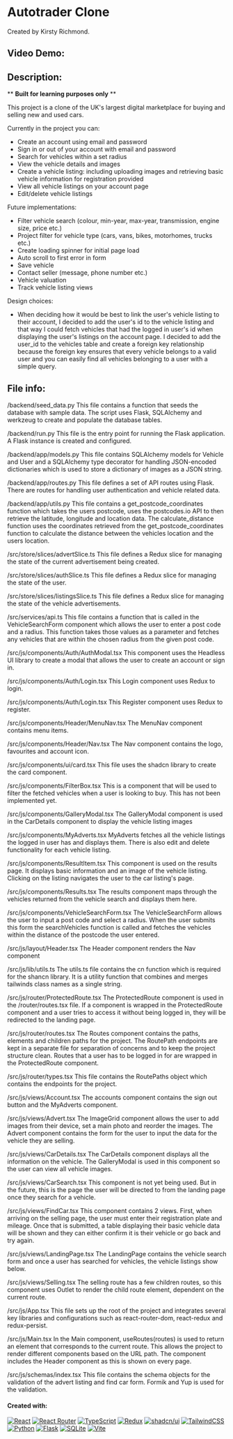 # Autotrader Clone

Created by Kirsty Richmond.

## Video Demo:


## Description: 

\*\* **Built for learning purposes only** \*\*

This project is a clone of the UK's largest digital marketplace for buying and selling new and used cars.

Currently in the project you can:
- Create an account using email and password
- Sign in or out of your account with email and password
- Search for vehicles within a set radius
- View the vehicle details and images
- Create a vehicle listing: including uploading images and retrieving basic vehicle information for registration provided
- View all vehicle listings on your account page
- Edit/delete vehicle listings


Future implementations:
- Filter vehicle search (colour, min-year, max-year, transmission, engine size, price etc.)
- Project filter for vehicle type (cars, vans, bikes, motorhomes, trucks etc.)
- Create loading spinner for initial page load
- Auto scroll to first error in form
- Save vehicle
- Contact seller (message, phone number etc.)
- Vehicle valuation
- Track vehicle listing views


Design choices:
- When deciding how it would be best to link the user's vehicle listing to their account, I decided to add the user's id to the vehicle listing and that way I could fetch vehicles that had the logged in user's id when displaying the user's listings on the account page. I decided to add the user_id to the vehicles table and create a foreign key relationship because the foreign key ensures that every vehicle belongs to a valid user and you can easily find all vehicles belonging to a user with a simple query.


## File info: 

/backend/seed_data.py
This file contains a function that seeds the database with sample data. The script uses Flask, SQLAlchemy and werkzeug to create and populate the database tables.

/backend/run.py
This file is the entry point for running the Flask application. A Flask instance is created and configured.

/backend/app/models.py
This file contains SQLAlchemy models for Vehicle and User and a SQLAlchemy type decorator for handling JSON-encoded dictionaries which is used to store a dictionary of images as a JSON string.

/backend/app/routes.py
This file defines a set of API routes using Flask. There are routes for handling user authentication and vehicle related data.

/backend/app/utils.py
This file contains a get_postcode_coordinates function which takes the users postcode, uses the postcodes.io API to then retrieve the latitude, longitude and location data. 
The calculate_distance function uses the coordinates retrieved from the get_postcode_coordinates function to calculate the distance between the vehicles location and the users location.

/src/store/slices/advertSlice.ts
This file defines a Redux slice for managing the state of the current advertisement being created.

/src/store/slices/authSlice.ts
This file defines a Redux slice for managing the state of the user.

/src/store/slices/listingsSlice.ts
This file defines a Redux slice for managing the state of the vehicle advertisements.

/src/services/api.ts
This file contains a function that is called in the VehicleSearchForm component which allows the user to enter a post code and a radius. This function takes those values as a parameter and fetches any vehicles that are within the chosen radius from the given post code.

/src/js/components/Auth/AuthModal.tsx
This component uses the Headless UI library to create a modal that allows the user to create an account or sign in.

/src/js/components/Auth/Login.tsx
This Login component uses Redux to login.

/src/js/components/Auth/Login.tsx
This Register component uses Redux to register.

/src/js/components/Header/MenuNav.tsx
The MenuNav component contains menu items.

/src/js/components/Header/Nav.tsx
The Nav component contains the logo, favourites and account icon.

/src/js/components/ui/card.tsx
This file uses the shadcn library to create the card component.

/src/js/components/FilterBox.tsx
This is a component that will be used to filter the fetched vehicles when a user is looking to buy. This has not been implemented yet.

/src/js/components/GalleryModal.tsx
The GalleryModal component is used in the CarDetails component to display the vehicle listing images

/src/js/components/MyAdverts.tsx
MyAdverts fetches all the vehicle listings the logged in user has and displays them. There is also edit and delete functionality for each vehicle listing.

/src/js/components/ResultItem.tsx
This component is used on the results page. It displays basic information and an image of the vehicle listing. Clicking on the listing navigates the user to the car listing's page.

/src/js/components/Results.tsx
The results component maps through the vehicles returned from the vehicle search and displays them here.

/src/js/components/VehicleSearchForm.tsx
The VehicleSearchForm allows the user to input a post code and select a radius. When the user submits this form the searchVehicles function is called and fetches the vehicles within the distance of the postcode the user entered.

/src/js/layout/Header.tsx
The Header component renders the Nav component

/src/js/lib/utils.ts
The utils.ts file contains the cn function which is required for the shancn library. It is a utility function that combines and merges tailwinds class names as a single string.

/src/js/router/ProtectedRoute.tsx
The ProtectedRoute component is used in the /router/routes.tsx file. If a component is wrapped in the ProtectedRoute component and a user tries to access it without being logged in, they will be redirected to the landing page.

/src/js/router/routes.tsx
The Routes component contains the paths, elements and children paths for the project. The RoutePath endpoints are kept in a separate file for separation of concerns and to keep the project structure clean. Routes that a user has to be logged in for are wrapped in the ProtectedRoute component.

/src/js/router/types.tsx
This file contains the RoutePaths object which contains the endpoints for the project.

/src/js/views/Account.tsx
The accounts component contains the sign out button and the MyAdverts component.

/src/js/views/Advert.tsx
The ImageGrid component allows the user to add images from their device, set a main photo and reorder the images. The Advert component contains the form for the user to input the data for the vehicle they are selling. 

/src/js/views/CarDetails.tsx
The CarDetails component displays all the information on the vehicle. The GalleryModal is used in this component so the user can view all vehicle images.

/src/js/views/CarSearch.tsx
This component is not yet being used. But in the future, this is the page the user will be directed to from the landing page once they search for a vehicle.

/src/js/views/FindCar.tsx
This component contains 2 views. First, when arriving on the selling page, the user must enter their registration plate and mileage. Once that is submitted, a table displaying their basic vehicle data will be shown and they can either confirm it is their vehicle or go back and try again.

/src/js/views/LandingPage.tsx
The LandingPage contains the vehicle search form and once a user has searched for vehicles, the vehicle listings show below.

/src/js/views/Selling.tsx
The selling route has a few children routes, so this component uses Outlet to render the child route element, dependent on the current route.

/src/js/App.tsx
This file sets up the root of the project and integrates several key libraries and configurations such as react-router-dom, react-redux and redux-persist.

/src/js/Main.tsx
In the Main component, useRoutes(routes) is used to return an element that corresponds to the current route. This allows the project to render different components based on the URL path. The component includes the Header component as this is shown on every page.

/src/js/schemas/index.tsx
This file contains the schema objects for the validation of the advert listing and find car form. Formik and Yup is used for the validation.

#### Created with:

[![React](https://img.shields.io/badge/React-%2320232a.svg?logo=react&logoColor=%2361DAFB)](#)
[![React Router](https://img.shields.io/badge/React_Router-CA4245?logo=react-router&logoColor=white)](#)
[![TypeScript](https://img.shields.io/badge/TypeScript-3178C6?logo=typescript&logoColor=fff)](#)
[![Redux](https://img.shields.io/badge/Redux-764ABC?logo=redux&logoColor=fff)](#)
[![shadcn/ui](https://img.shields.io/badge/shadcn%2Fui-000?logo=shadcnui&logoColor=fff)](#)
[![TailwindCSS](https://img.shields.io/badge/Tailwind%20CSS-%2338B2AC.svg?logo=tailwind-css&logoColor=white)](#)
[![Python](https://img.shields.io/badge/Python-3776AB?logo=python&logoColor=fff)](#)
[![Flask](https://img.shields.io/badge/Flask-000?logo=flask&logoColor=fff)](#)
[![SQLite](https://img.shields.io/badge/SQLite-%2307405e.svg?logo=sqlite&logoColor=white)](#)
[![Vite](https://img.shields.io/badge/Vite-646CFF?logo=vite&logoColor=fff)](#)